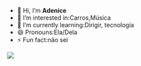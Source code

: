 - 👋 Hi, I’m **Adenice**
- 👀 I’m interested in:Carros,Música
- 🌱 I’m currently learning:Dirigir, tecnologia
- 😄 Pronouns:Ela/Dela
- ⚡ Fun fact:não sei 

![](https://cdn.domestika.org/c_limit,dpr_auto,f_auto,q_80,w_820/v1522534228/content-items/002/311/621/goku-original.gif?1522534228)
